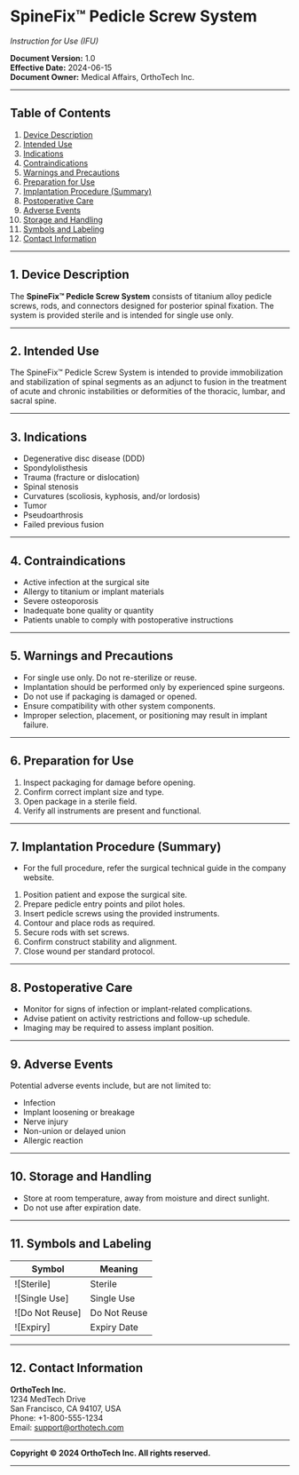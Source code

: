 # SpineFix™ Pedicle Screw System  
*Instruction for Use (IFU)*

**Document Version:** 1.0  
**Effective Date:** 2024-06-15  
**Document Owner:** Medical Affairs, OrthoTech Inc.

---

## Table of Contents

1. [Device Description](#device-description)
2. [Intended Use](#intended-use)
3. [Indications](#indications)
4. [Contraindications](#contraindications)
5. [Warnings and Precautions](#warnings-and-precautions)
6. [Preparation for Use](#preparation-for-use)
7. [Implantation Procedure (Summary)](#implantation-procedure-summary)
8. [Postoperative Care](#postoperative-care)
9. [Adverse Events](#adverse-events)
10. [Storage and Handling](#storage-and-handling)
11. [Symbols and Labeling](#symbols-and-labeling)
12. [Contact Information](#contact-information)

---

## 1. Device Description

The **SpineFix™ Pedicle Screw System** consists of titanium alloy pedicle screws, rods, and connectors designed for posterior spinal fixation. The system is provided sterile and is intended for single use only.

---

## 2. Intended Use

The SpineFix™ Pedicle Screw System is intended to provide immobilization and stabilization of spinal segments as an adjunct to fusion in the treatment of acute and chronic instabilities or deformities of the thoracic, lumbar, and sacral spine.

---

## 3. Indications

- Degenerative disc disease (DDD)
- Spondylolisthesis
- Trauma (fracture or dislocation)
- Spinal stenosis
- Curvatures (scoliosis, kyphosis, and/or lordosis)
- Tumor
- Pseudoarthrosis
- Failed previous fusion

---

## 4. Contraindications

- Active infection at the surgical site
- Allergy to titanium or implant materials
- Severe osteoporosis
- Inadequate bone quality or quantity
- Patients unable to comply with postoperative instructions

---

## 5. Warnings and Precautions

- For single use only. Do not re-sterilize or reuse.
- Implantation should be performed only by experienced spine surgeons.
- Do not use if packaging is damaged or opened.
- Ensure compatibility with other system components.
- Improper selection, placement, or positioning may result in implant failure.

---

## 6. Preparation for Use

1. Inspect packaging for damage before opening.
2. Confirm correct implant size and type.
3. Open package in a sterile field.
4. Verify all instruments are present and functional.

---

## 7. Implantation Procedure (Summary)
- For the full procedure, refer the surgical technical guide in the company website.

1. Position patient and expose the surgical site.
2. Prepare pedicle entry points and pilot holes.
3. Insert pedicle screws using the provided instruments.
4. Contour and place rods as required.
5. Secure rods with set screws.
6. Confirm construct stability and alignment.
7. Close wound per standard protocol.

---

## 8. Postoperative Care

- Monitor for signs of infection or implant-related complications.
- Advise patient on activity restrictions and follow-up schedule.
- Imaging may be required to assess implant position.

---

## 9. Adverse Events

Potential adverse events include, but are not limited to:
- Infection
- Implant loosening or breakage
- Nerve injury
- Non-union or delayed union
- Allergic reaction

---

## 10. Storage and Handling

- Store at room temperature, away from moisture and direct sunlight.
- Do not use after expiration date.

---

## 11. Symbols and Labeling

| Symbol | Meaning                |
|--------|------------------------|
| ![Sterile] | Sterile |
| ![Single Use] | Single Use |
| ![Do Not Reuse] | Do Not Reuse |
| ![Expiry] | Expiry Date |

---

## 12. Contact Information

**OrthoTech Inc.**  
1234 MedTech Drive  
San Francisco, CA 94107, USA  
Phone: +1-800-555-1234  
Email: support@orthotech.com

---

**Copyright © 2024 OrthoTech Inc. All rights reserved.**

---
